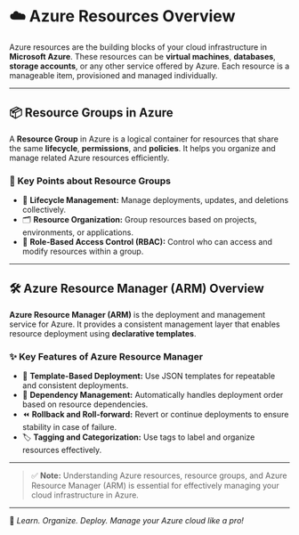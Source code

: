 # ☁️ Azure Resources Overview

Azure resources are the building blocks of your cloud infrastructure in **Microsoft Azure**. These resources can be **virtual machines**, **databases**, **storage accounts**, or any other service offered by Azure. Each resource is a manageable item, provisioned and managed individually.

---

## 📦 Resource Groups in Azure

A **Resource Group** in Azure is a logical container for resources that share the same **lifecycle**, **permissions**, and **policies**. It helps you organize and manage related Azure resources efficiently.

### 🔑 Key Points about Resource Groups

- 🔄 **Lifecycle Management:** Manage deployments, updates, and deletions collectively.
- 🗂️ **Resource Organization:** Group resources based on projects, environments, or applications.
- 🔐 **Role-Based Access Control (RBAC):** Control who can access and modify resources within a group.

---

## 🛠️ Azure Resource Manager (ARM) Overview

**Azure Resource Manager (ARM)** is the deployment and management service for Azure. It provides a consistent management layer that enables resource deployment using **declarative templates**.

### ✨ Key Features of Azure Resource Manager

- 📝 **Template-Based Deployment:** Use JSON templates for repeatable and consistent deployments.
- 🔗 **Dependency Management:** Automatically handles deployment order based on resource dependencies.
- ⏪ **Rollback and Roll-forward:** Revert or continue deployments to ensure stability in case of failure.
- 🏷️ **Tagging and Categorization:** Use tags to label and organize resources effectively.

---

> ✅ **Note:** Understanding Azure resources, resource groups, and Azure Resource Manager (ARM) is essential for effectively managing your cloud infrastructure in Azure.

---

🧠 _Learn. Organize. Deploy. Manage your Azure cloud like a pro!_
